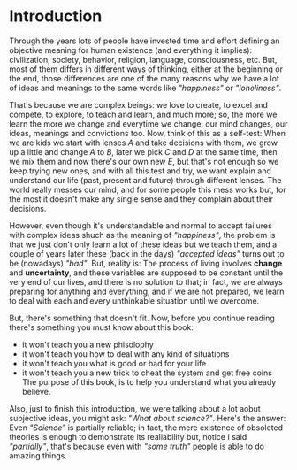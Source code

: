 # Introduction

Through the years lots of people have invested time and effort defining an objective meaning for human existence (and everything it implies): civilization, society, behavior, religion, language, consciousness, etc. But, most of them differs in different ways of thinking, either at the beginning or the end, those differences are one of the many reasons why we have a lot of ideas and meanings to the same words like _"happiness"_ or _"loneliness"_.

That's because we are complex beings: we love to create, to excel and compete, to explore, to teach and learn, and much more; so, the more we learn the more we change and everytime we change, our mind changes, our ideas, meanings and convictions too. Now, think of this as a self-test: When we are kids we start with lenses _A_ and take decisions with them, we grow up a little and change _A_ to _B_, later we pick _C_ and _D_ at the same time, then we mix them and now there's our own new _E_, but that's not enough so we keep trying new ones, and with all this test and try, we want explain and understand our life (past, present and future) through different lenses. The world really messes our mind, and for some people this mess works but, for the most it doesn't make any single sense and they complain about their decisions.

However, even though it's understandable and normal to accept failures with complex ideas shuch as the meaning of _"happiness"_, the problem is that we just don't only learn a lot of these ideas but we teach them, and a couple of years later these (back in the days) _"accepted ideas"_ turns out to be (nowadays) _"bad"_. But, reality is: The process of living involves **change** and **uncertainty**, and these variables are supposed to be constant until the very end of our lives, and there is no solution to that; in fact, we are always preparing for anything and everything, and if we are not prepared, we learn to deal with each and every unthinkable situation until we overcome.

But, there's something that doesn't fit. Now, before you continue reading there's something you must know about this book:
  * it won't teach you a new phisolophy
  * it won't teach you how to deal with any kind of situations
  * it won't teach you what is good or bad for your life
  * it won't teach you a new trick to cheat the system and get free coins
The purpose of this book, is to help you understand what you already believe.

Also, just to finish this introduction, we were talking about a lot aobut subjective ideas, you might ask: _"What about science?"_. Here's the answer: Even _"Science"_ is partially reliable; in fact, the mere existence of obsoleted theories is enough to demonstrate its realiability but, notice I said _"partially"_, that's because even with _"some truth"_ people is able to do amazing things.
